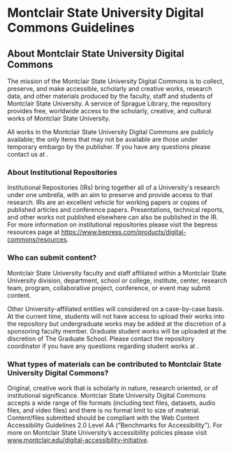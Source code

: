 # Montclair State University Digital Commons Guidelines

## About Montclair State University Digital Commons

The mission of the Montclair State University Digital Commons is to collect, preserve, and make accessible, scholarly and creative works, research data, and other materials produced by the faculty, staff and students of Montclair State University. A service of Sprague Library, the repository provides free, worldwide access to the scholarly, creative, and cultural works of Montclair State University.

All works in the Montclair State University Digital Commons are publicly available; the only items that may not be available are those under temporary embargo by the publisher. If you have any questions please contact us at <macro cloak_email address="digitalcommons@montclair.edu" link="1">.

### About Institutional Repositories

Institutional Repositories (IRs) bring together all of a University's research under one umbrella, with an aim to preserve and provide access to that research. IRs are an excellent vehicle for working papers or copies of published articles and conference papers. Presentations, technical reports, and other works not published elsewhere can also be published in the IR. For more information on institutional repositories please visit the bepress resources page at <a href="https://www.bepress.com/products/digital-commons/resources">https://www.bepress.com/products/digital-commons/resources</a>.

### Who can submit content?

Montclair State University faculty and staff affiliated within a Montclair State University division, department, school or college, institute, center, research team, program, collaborative project, conference, or event may submit content.

Other University-affiliated entities will considered on a case-by-case basis. At the current time, students will not have access to upload their works into the repository but undergraduate works may be added at the discretion of a sponsoring faculty member. Graduate student works will be uploaded at the discretion of The Graduate School. Please contact the repository coordinator if you have any questions regarding student works at <macro cloak_email address="digitalcommons@montclair.edu" link="1">.

### What types of materials can be contributed to Montclair State University Digital Commons?

Original, creative work that is scholarly in nature, research oriented, or of institutional significance. Montclair State University Digital Commons accepts a wide range of file formats (including text files, datasets, audio files, and video files) and there is no formal limit to size of material. Content/files submitted should be compliant with the Web Content Accessibility Guidelines 2.0 Level AA (“Benchmarks for Accessibility”). For more on Montclair State University’s accessibility policies please visit <a href="https://www.montclair.edu/digital-accessibility-initiative/">www.montclair.edu/digital-accessibility-initiative</a>.</p>